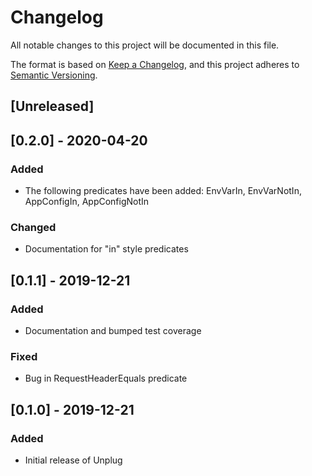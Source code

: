 # Changelog

All notable changes to this project will be documented in this file.

The format is based on [Keep a Changelog](https://keepachangelog.com/en/1.0.0/),
and this project adheres to [Semantic Versioning](https://semver.org/spec/v2.0.0.html).

## [Unreleased]

## [0.2.0] - 2020-04-20

### Added

- The following predicates have been added: EnvVarIn, EnvVarNotIn, AppConfigIn, AppConfigNotIn

### Changed

- Documentation for "in" style predicates

## [0.1.1] - 2019-12-21

### Added

- Documentation and bumped test coverage

### Fixed

- Bug in RequestHeaderEquals predicate

## [0.1.0] - 2019-12-21

### Added

- Initial release of Unplug
